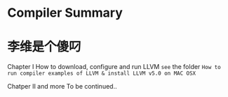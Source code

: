 # Compiler Summary

# 李维是个傻叼

Chapter I	How to download, configure and run LLVM
		`see` the folder `How to run compiler examples of LLVM & install LLVM v5.0 on MAC OSX `

Chatper II and more	To be continued..

